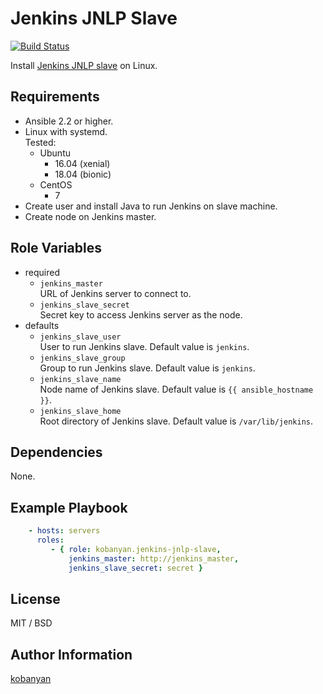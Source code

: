 Jenkins JNLP Slave
=========

[![Build Status](https://travis-ci.org/kobanyan/jenkins-jnlp-slave.svg?branch=master)](https://travis-ci.org/kobanyan/jenkins-jnlp-slave)

Install [Jenkins JNLP slave](https://wiki.jenkins-ci.org/display/JENKINS/Distributed+builds#Distributedbuilds-Launchslaveagentheadlessly) on Linux.

Requirements
------------

- Ansible 2.2 or higher.
- Linux with systemd.  
  Tested:
    - Ubuntu
        - 16.04 (xenial)
        - 18.04 (bionic)
    - CentOS
        - 7
- Create user and install Java to run Jenkins on slave machine.
- Create node on Jenkins master.

Role Variables
--------------

- required
  - `jenkins_master`  
  URL of Jenkins server to connect to.
  - `jenkins_slave_secret`  
  Secret key to access Jenkins server as the node.
- defaults
  - `jenkins_slave_user`  
  User to run Jenkins slave. Default value is `jenkins`.
  - `jenkins_slave_group`  
  Group to run Jenkins slave. Default value is `jenkins`.
  - `jenkins_slave_name`  
  Node name of Jenkins slave. Default value is `{{ ansible_hostname }}`.
  - `jenkins_slave_home`  
  Root directory of Jenkins slave. Default value is `/var/lib/jenkins`.

Dependencies
------------

None.

Example Playbook
----------------

```yaml
    - hosts: servers
      roles:
         - { role: kobanyan.jenkins-jnlp-slave,
             jenkins_master: http://jenkins_master,
             jenkins_slave_secret: secret }
```

License
-------

MIT / BSD

Author Information
------------------

[kobanyan](https://github.com/kobanyan)
